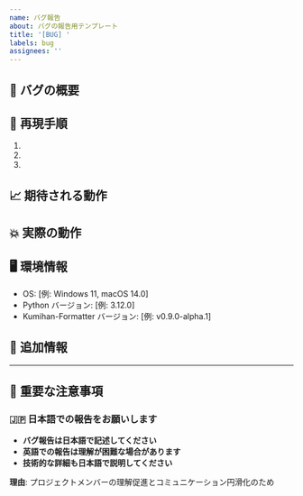 ```yaml
---
name: バグ報告
about: バグの報告用テンプレート
title: '[BUG] '
labels: bug
assignees: ''
---
```


## 🐛 バグの概要
<!-- バグの内容を簡潔に説明してください -->

## 🔄 再現手順
1. 
2. 
3. 

## 📈 期待される動作
<!-- 本来期待される動作を説明してください -->

## 💥 実際の動作
<!-- 実際に発生している問題を説明してください -->

## 🖥️ 環境情報
- OS: [例: Windows 11, macOS 14.0]
- Python バージョン: [例: 3.12.0]
- Kumihan-Formatter バージョン: [例: v0.9.0-alpha.1]

## 📎 追加情報
<!-- スクリーンショット、ログ、その他の関連情報があれば添付してください -->

---

## 🚨 重要な注意事項

### 🇯🇵 日本語での報告をお願いします
- **バグ報告は日本語で記述してください**
- **英語での報告は理解が困難な場合があります**
- **技術的な詳細も日本語で説明してください**

**理由**: プロジェクトメンバーの理解促進とコミュニケーション円滑化のため